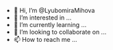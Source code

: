- 👋 Hi, I’m @LyubomiraMihova
- 👀 I’m interested in ...
- 🌱 I’m currently learning ...
- 💞️ I’m looking to collaborate on ...
- 📫 How to reach me ...

<!---
LyubomiraMihova/LyubomiraMihova is a ✨ special ✨ repository because its `README.md` (this file) appears on your GitHub profile.
You can click the Preview link to take a look at your changes.
--->
